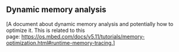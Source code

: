 ## Dynamic memory analysis

[A document about dynamic memory analysis and potentially how to optimize it. This is related to this page: https://os.mbed.com/docs/v5.11/tutorials/memory-optimization.html#runtime-memory-tracing.]
